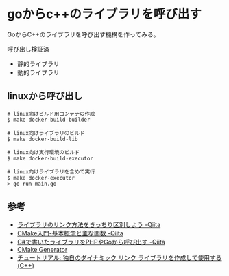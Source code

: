 # goからc++のライブラリを呼び出す

GoからC++のライブラリを呼び出す機構を作ってみる。

呼び出し検証済
- 静的ライブラリ
- 動的ライブラリ

## linuxから呼び出し

```shell
# linux向けビルド用コンテナの作成
$ make docker-build-builder

# linux向けライブラリのビルド
$ make docker-build-lib

# linux向け実行環境のビルド
$ make docker-build-executor

# linux向けライブラリを含めて実行
$ make docker-executor
> go run main.go
```

## 参考

- [ライブラリのリンク方法をきっちり区別しよう -Qiita](https://qiita.com/argama147/items/2f636a2f4fd76f6ce130)
- [CMake入門-基本概念と主な関数 -Qiita](https://qiita.com/sakaeda11/items/fc95f62b68a14ab861dc)
- [C#で書いたライブラリをPHPやGoから呼び出す -Qiita](https://qiita.com/Gaku_Ishii/items/ad4abb1e0073519877d7)
- [CMake Generator](https://cmake.org/cmake/help/latest/manual/cmake-generators.7.html)
- [チュートリアル: 独自のダイナミック リンク ライブラリを作成して使用する (C++)](https://learn.microsoft.com/ja-jp/cpp/build/walkthrough-creating-and-using-a-dynamic-link-library-cpp?view=msvc-170)

